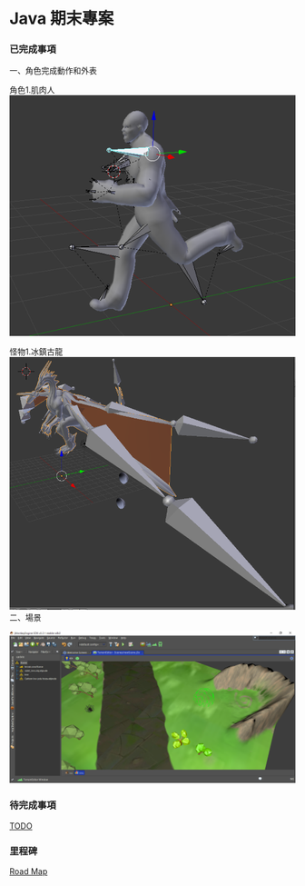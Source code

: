 # Java 期末專案

### 已完成事項
一、角色完成動作和外表

角色1.肌肉人
![照片不見惹QWQ](https://github.com/Isekai-Seikatsu/1062-java-G16/blob/master/resourse/screen%20shots/擷取.PNG "QWQ")

怪物1.冰鎮古龍
![照片不見惹QWQ](./resourse/screen%20shots/333.PNG "QWQ")
二、場景

![照片不見惹QWQ](https://github.com/Isekai-Seikatsu/1062-java-G16/blob/master/resourse/screen%20shots/場景.PNG "QWQ")

### 待完成事項
[TODO](https://github.com/Isekai-Seikatsu/1062-java-G16/issues?q=is%3Aissue+is%3Aopen+label%3ATODO "幹你看三小")

### 里程碑
[Road Map](https://github.com/Isekai-Seikatsu/1062-java-G16/wiki "QWQ")



